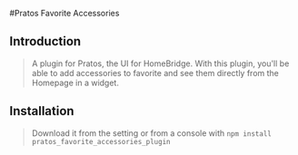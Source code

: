 #Pratos Favorite Accessories

## Introduction

> A plugin for Pratos, the UI for HomeBridge. With this plugin, you'll be able to add accessories to favorite and see them directly from the Homepage in a widget.



## Installation

> Download it from the setting or from a console with `npm install pratos_favorite_accessories_plugin`